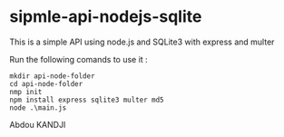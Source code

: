# sipmle-api-nodejs-sqlite
This is a simple API using node.js and SQLite3 with express and multer

Run the following comands to use it :

```
mkdir api-node-folder
cd api-node-folder
nmp init
npm install express sqlite3 multer md5
node .\main.js 
```

Abdou KANDJI
